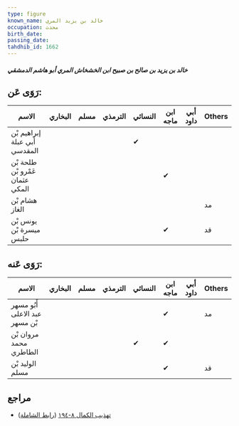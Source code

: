 ```yaml
---
type: figure
known_name: خالد بن يزيد المري
occupation: محدث
birth_date:
passing_date:
tahdhib_id: 1662
---
```

##### خالد بن يزيد بن صالح بن صبيح ابن الخشخاش المري أبو هاشم الدمشقي

## رَوَى عَن:
| الاسم                           | البخاري | مسلم | الترمذي | النسائي | ابن ماجه | أبي داود | Others |
| ------------------------------- | ------- | ---- | ------- | ------- | -------- | -------- | ------ |
| إبراهيم بْن أَبي عبلة المقدسي   |         |      |         | ✔       |          |          |        |
| طلحة بْن عَمْرو بْن عثمان المكي |         |      |         |         | ✔        |          |        |
| هشام بْن الغاز                  |         |      |         |         |          |          | مد     |
| يونس بْن ميسرة بْن حلبس         |         |      |         |         | ✔        |          | قد     |
## رَوَى عَنه:
| الاسم                          | البخاري | مسلم | الترمذي | النسائي | ابن ماجه | أبي داود | Others |
| ------------------------------ | ------- | ---- | ------- | ------- | -------- | -------- | ------ |
| أَبُو مسهر عبد الاعلى بْن مسهر |         |      |         |         | ✔        |          | مد     |
| مروان بْن محمد الطاطري         |         |      |         | ✔       | ✔        |          |        |
| الوليد بْن مسلم                |         |      |         |         | ✔        |          | قد     |
## مراجع
- [تهذيب الكمال ٨-١٩٤](obsidian://open?vault=Tahdhib-al-Kamal&file=Figures/١٦٦٢-خالد%20بن%20يزيد%20بن%20صالح%20بن%20صبيح%20ابن%20الخشخاش%20المري%20أبو%20هاشم%20الدمشقي) ([رابط الشاملة](https://shamela.ws/book/3722/3905))